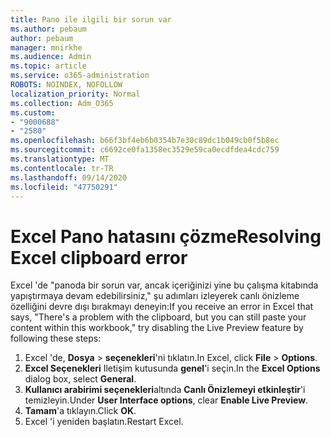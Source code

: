 ```yaml
---
title: Pano ile ilgili bir sorun var
ms.author: pebaum
author: pebaum
manager: mnirkhe
ms.audience: Admin
ms.topic: article
ms.service: o365-administration
ROBOTS: NOINDEX, NOFOLLOW
localization_priority: Normal
ms.collection: Adm_O365
ms.custom:
- "9000688"
- "2580"
ms.openlocfilehash: b66f3bf4eb6b0354b7e30c89dc1b049cb0f5b8ec
ms.sourcegitcommit: c6692ce0fa1358ec3529e59ca0ecdfdea4cdc759
ms.translationtype: MT
ms.contentlocale: tr-TR
ms.lasthandoff: 09/14/2020
ms.locfileid: "47750291"
---
```

# <a name="resolving-excel-clipboard-error"></a><span data-ttu-id="bef60-102">Excel Pano hatasını çözme</span><span class="sxs-lookup"><span data-stu-id="bef60-102">Resolving Excel clipboard error</span></span>

<span data-ttu-id="bef60-103">Excel 'de "panoda bir sorun var, ancak içeriğinizi yine bu çalışma kitabında yapıştırmaya devam edebilirsiniz," şu adımları izleyerek canlı önizleme özelliğini devre dışı bırakmayı deneyin:</span><span class="sxs-lookup"><span data-stu-id="bef60-103">If you receive an error in Excel that says, "There's a problem with the clipboard, but you can still paste your content within this workbook," try disabling the Live Preview feature by following these steps:</span></span>

1. <span data-ttu-id="bef60-104">Excel 'de, **Dosya**  >  **seçenekleri**'ni tıklatın.</span><span class="sxs-lookup"><span data-stu-id="bef60-104">In Excel, click **File** > **Options**.</span></span>
3. <span data-ttu-id="bef60-105">**Excel Seçenekleri** Iletişim kutusunda **genel**'i seçin.</span><span class="sxs-lookup"><span data-stu-id="bef60-105">In the **Excel Options** dialog box, select **General**.</span></span>
4. <span data-ttu-id="bef60-106">**Kullanıcı arabirimi seçenekleri**altında **Canlı Önizlemeyi etkinleştir**'i temizleyin.</span><span class="sxs-lookup"><span data-stu-id="bef60-106">Under **User Interface options**, clear **Enable Live Preview**.</span></span>
5. <span data-ttu-id="bef60-107">**Tamam**'a tıklayın.</span><span class="sxs-lookup"><span data-stu-id="bef60-107">Click **OK**.</span></span>
6. <span data-ttu-id="bef60-108">Excel 'i yeniden başlatın.</span><span class="sxs-lookup"><span data-stu-id="bef60-108">Restart Excel.</span></span>
